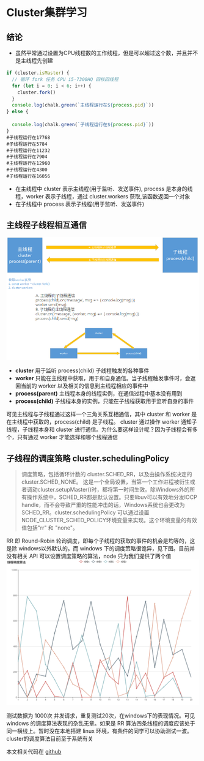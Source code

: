 # Cluster集群学习

## 结论
* 虽然平常通过设置为CPU线程数的工作线程，但是可以超过这个数，并且并不是主线程先创建
```javascript
if (cluster.isMaster) {
  // 循环 fork 任务 CPU i5-7300HQ 四核四线程
  for (let i = 0; i < 6; i++) {
    cluster.fork()
  }
  console.log(chalk.green(`主线程运行在${process.pid}`))
} else {

  console.log(chalk.green(`子线程运行在${process.pid}`))
}
#子线程运行在17768
#子线程运行在5784
#子线程运行在11232
#子线程运行在7904
#主线程运行在12960
#子线程运行在4300
#子线程运行在16056
```
* 在主线程中 cluster 表示主线程(用于监听、发送事件), process 是本身的线程，worker 表示子线程，通过 cluster.workers 获取,该函数返回一个对象
* 在子线程中 process 表示子线程(用于监听、发送事件)

## 主线程子线程相互通信
![通信简图](../img/cluster.png)

* **cluster** 用于监听 process(child) 子线程触发的各种事件
* **worker** 只能在主线程中获取，用于和自身通信。当子线程触发事件时，会返回当前的 worker 以及相关的信息到主线程相应的事件中
* **process(parent)** 主线程本身的线程实例，在通信过程中基本没有用到
* **process(child)** 子线程本身的实例，只能在子线程获取用于监听自身的事件

可见主线程与子线程通过这样一个三角关系互相通信，其中 cluster 和 worker 是在主线程中获取的，process(child) 是子线程。 cluster 通过操作 worker 通知子线程，子线程本身和 cluster 进行通信。为什么要这样设计呢？因为子线程会有多个，只有通过 worker 才能选择和哪个线程通信

## 子线程的调度策略 cluster.schedulingPolicy

> 调度策略，包括循环计数的 cluster.SCHED_RR，以及由操作系统决定的cluster.SCHED_NONE。 这是一个全局设置，当第一个工作进程被衍生或者调动cluster.setupMaster()时，都将第一时间生效。除Windows外的所有操作系统中，SCHED_RR都是默认设置。只要libuv可以有效地分发IOCP handle，而不会导致严重的性能冲击的话，Windows系统也会更改为SCHED_RR。cluster.schedulingPolicy 可以通过设置NODE_CLUSTER_SCHED_POLICY环境变量来实现。这个环境变量的有效值包括"rr" 和 "none"。

RR 即 Round-Robin 轮询调度，即每个子线程的获取的事件的机会是均等的，这是除 windows以外默认的。而 windows 下的调度策略很诡异，见下图。目前并没有相关 API 可以设置调度策略的算法，node 只为我们提供了两个值
![线程调度算法](../img/线程调度算法.png)

测试数据为 1000次 并发请求，重复测试20次，在windows下的表现情况。可见 windows 的调度算法表现的杂乱无章。如果是 RR 算法四条线程的调度应该处于同一横线上。暂时没在本地搭建 linux 环境，有条件的同学可以协助测试一波。
cluster的调度算法目前至于系统有关

本文相关代码在 [github](../src/cluster)